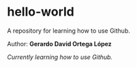 # hello-world
A repository for learning how to use Github.

Author: **Gerardo David Ortega López**

*Currently learning how to use Github.*

